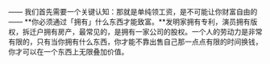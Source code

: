 ——
我们首先需要一个关键认知：那就是单纯领工资，是不可能让你财富自由的 —— **你必须通过「拥有」什么东西才能致富。**发明家拥有专利，演员拥有版权，拆迁户拥有房产，最常见的，是拥有一家公司的股权。一个人的劳动力是非常有限的，只有当你拥有什么东西，你才能不靠出售自己那一点点有限的时间换钱，你才可以在一个东西上无限叠加价值。